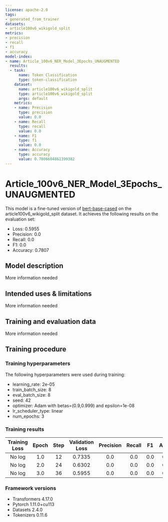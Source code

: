```yaml
---
license: apache-2.0
tags:
- generated_from_trainer
datasets:
- article100v6_wikigold_split
metrics:
- precision
- recall
- f1
- accuracy
model-index:
- name: Article_100v6_NER_Model_3Epochs_UNAUGMENTED
  results:
  - task:
      name: Token Classification
      type: token-classification
    dataset:
      name: article100v6_wikigold_split
      type: article100v6_wikigold_split
      args: default
    metrics:
    - name: Precision
      type: precision
      value: 0.0
    - name: Recall
      type: recall
      value: 0.0
    - name: F1
      type: f1
      value: 0.0
    - name: Accuracy
      type: accuracy
      value: 0.7806604861399382
---
```


<!-- This model card has been generated automatically according to the information the Trainer had access to. You
should probably proofread and complete it, then remove this comment. -->

# Article_100v6_NER_Model_3Epochs_UNAUGMENTED

This model is a fine-tuned version of [bert-base-cased](https://huggingface.co/bert-base-cased) on the article100v6_wikigold_split dataset.
It achieves the following results on the evaluation set:
- Loss: 0.5955
- Precision: 0.0
- Recall: 0.0
- F1: 0.0
- Accuracy: 0.7807

## Model description

More information needed

## Intended uses & limitations

More information needed

## Training and evaluation data

More information needed

## Training procedure

### Training hyperparameters

The following hyperparameters were used during training:
- learning_rate: 2e-05
- train_batch_size: 8
- eval_batch_size: 8
- seed: 42
- optimizer: Adam with betas=(0.9,0.999) and epsilon=1e-08
- lr_scheduler_type: linear
- num_epochs: 3

### Training results

| Training Loss | Epoch | Step | Validation Loss | Precision | Recall | F1  | Accuracy |
|:-------------:|:-----:|:----:|:---------------:|:---------:|:------:|:---:|:--------:|
| No log        | 1.0   | 12   | 0.7335          | 0.0       | 0.0    | 0.0 | 0.7806   |
| No log        | 2.0   | 24   | 0.6302          | 0.0       | 0.0    | 0.0 | 0.7806   |
| No log        | 3.0   | 36   | 0.5955          | 0.0       | 0.0    | 0.0 | 0.7807   |


### Framework versions

- Transformers 4.17.0
- Pytorch 1.11.0+cu113
- Datasets 2.4.0
- Tokenizers 0.11.6
